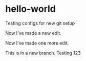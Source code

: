 # hello-world
Testing configs for new git setup

Now I've made a new edit.

Now I've made one more edit. 

This is in a new branch. Testing 123
